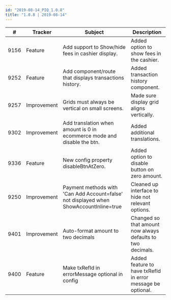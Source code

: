 ```yaml
--- 
id: "2019-08-14_PIQ_1.0.8"
title: "1.0.8 | 2019-08-14"
--- 
```



| #    | Tracker     | Subject                                                                                     | Description                                                                                                                       |
|------|-------------|---------------------------------------------------------------------------------------------|-----------------------------------------------------------------------------------------------------------------------------------|
| 9156 | Feature     | Add support to Show/hide fees in cashier display. | Added option to show fees in the cashier. |
| 9252 | Feature     | Add component/route that displays transactions history. | Added transaction history component. |
| 9257 | Improvement | Grids must always be vertical on small screens. | Made sure display grid aligns vertically. |
| 9302 | Improvement | Add translation when amount is 0 in ecommerce mode and disable the btn. | Added additional translations. |
| 9336 | Feature     | New config property disableBtnAtZero. | Added option to disable button on zero amount. |
| 9250 | Improvement | Payment methods with 'Can Add Account=false' not displayed when ShowAccountInline=true | Cleaned up interface to hide not relevant options. |
| 9401 | Improvement | Auto-format amount to two decimals | Changed so that amount now always defaults to two decimals. |
| 9400 | Feature     | Make txRefId in errorMessage optional in config | Added feature to have txRefId in error message be optional. |